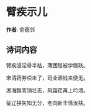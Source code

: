 # 臂疾示儿

**作者**: 俞德邻

## 诗词内容

臂疾浸淫骨半枯，蒲团毯被学跏趺。

宋清药券偿未了，司业酒钱来便无。

湖海飘零销壮志，风霜荏苒上吟须。

征辽挟矢知无分，老向新丰倩汝扶。

